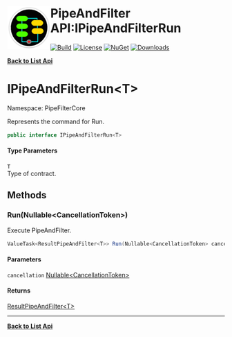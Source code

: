 # <img align="left" width="100" height="100" src="../images/icon.png">PipeAndFilter API:IPipeAndFilterRun<T> 

[![Build](https://github.com/FRACerqueira/PipeAndFilter/workflows/Build/badge.svg)](https://github.com/FRACerqueira/PipeAndFilter/actions/workflows/build.yml)
[![License](https://img.shields.io/badge/License-MIT-brightgreen.svg)](https://github.com/FRACerqueira/PipeAndFilter/blob/master/LICENSE)
[![NuGet](https://img.shields.io/nuget/v/PipeAndFilter)](https://www.nuget.org/packages/PipeAndFilter/)
[![Downloads](https://img.shields.io/nuget/dt/PipeAndFilter)](https://www.nuget.org/packages/PipeAndFilter/)

[**Back to List Api**](./apis.md)

# IPipeAndFilterRun&lt;T&gt;

Namespace: PipeFilterCore

Represents the command for Run.

```csharp
public interface IPipeAndFilterRun<T>
```

#### Type Parameters

`T`<br>
Type of contract.

## Methods

### <a id="methods-run"/>**Run(Nullable&lt;CancellationToken&gt;)**

Execute PipeAndFilter.

```csharp
ValueTask<ResultPipeAndFilter<T>> Run(Nullable<CancellationToken> cancellation)
```

#### Parameters

`cancellation` [Nullable&lt;CancellationToken&gt;](https://docs.microsoft.com/en-us/dotnet/api/system.nullable-1)<br>

#### Returns

[ResultPipeAndFilter&lt;T&gt;](./pipefiltercore.resultpipeandfilter-1.md)


- - -
[**Back to List Api**](./apis.md)
